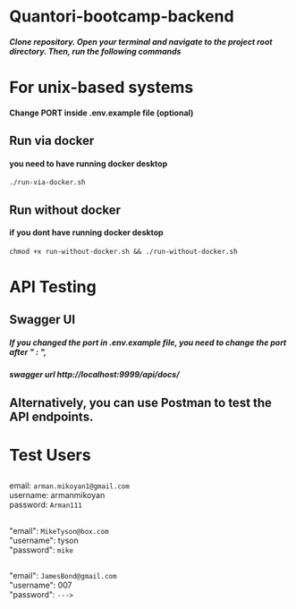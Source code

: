 # Quantori-bootcamp-backend

##### Clone repository. Open your terminal and navigate to the project root directory. Then, run the following commands

# For unix-based systems

#### Change PORT inside .env.example file (optional) 

## Run via docker 
#### you need to have running docker desktop
    ./run-via-docker.sh

## Run without docker
#### if you dont have running docker desktop
    chmod +x run-without-docker.sh && ./run-without-docker.sh

# API Testing

## Swagger UI
##### If you changed the port in .env.example file, you need to change the port after " : ", 
##### swagger url http://localhost:9999/api/docs/

## Alternatively, you can use Postman to test the API endpoints.


##

# Test Users

##
## 
email: ``arman.mikoyan1@gmail.com``  
username: armanmikoyan  
password: ``Arman111``


##
## 
"email": ``MikeTyson@box.com``      
"username": tyson        
"password": ``mike``    

## 
## 
"email": ``JamesBond@gmail.com``   
"username": 007  
"password": ``--->``

